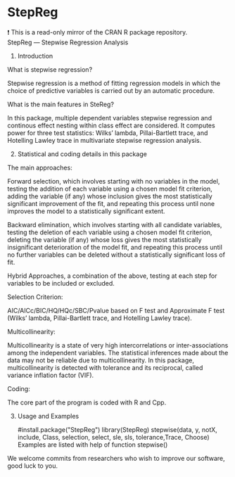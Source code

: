 # StepReg
:exclamation: This is a read-only mirror of the CRAN R package repository.  StepReg — Stepwise Regression Analysis  
1. Introduction

What is stepwise regression?

Stepwise regression is a method of fitting regression models in which the choice of predictive variables is carried out by an automatic procedure.

What is the main features in SteReg?

In this package, multiple dependent variables stepwise regression and continous effect nesting within class effect are considered. It computes power for three test statistics: Wilks’ lambda, Pillai-Bartlett trace, and Hotelling Lawley trace in multivariate stepwise regression analysis.

2. Statistical and coding details in this package

The main approaches:

 Forward selection, which involves starting with no variables in the model, testing the addition of each variable using a chosen model fit criterion, adding the variable (if any) whose inclusion gives the most statistically significant improvement of the fit, and repeating this process until none improves the model to a statistically significant extent.
	
Backward elimination, which involves starting with all candidate variables, testing the deletion of each variable using a chosen model fit criterion, deleting the variable (if any) whose loss gives the most statistically insignificant deterioration of the model fit, and repeating this process until no further variables can be deleted without a statistically significant loss of fit.
	
Hybrid Approaches, a combination of the above, testing at each step for variables to be included or excluded.
	
Selection Criterion:

AIC/AICc/BIC/HQ/HQc/SBC/Pvalue based on F test and Approximate F test (Wilks’ lambda, Pillai-Bartlett trace, and Hotelling Lawley trace).
	
Multicollinearity:

Multicollinearity is a state of very high intercorrelations or inter-associations among the independent variables. The statistical inferences made about the data may not be reliable due to multicollinearity. In this package, multicollinearity is detected with tolerance and its reciprocal, called variance inflation factor (VIF).
	
Coding:

The core part of the program is coded with R and Cpp.

3. Usage and Examples

	#install.package("StepReg")
	library(StepReg)
	stepwise(data, y, notX, include, Class, selection, select, sle, sls, tolerance,Trace, Choose)
	Examples are listed with help of function stepwise()
	
We welcome commits from researchers who wish to improve our software, good luck to you.

